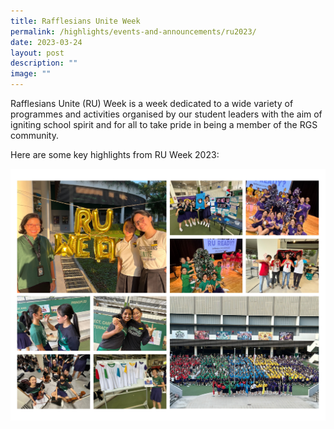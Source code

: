 ```yaml
---
title: Rafflesians Unite Week
permalink: /highlights/events-and-announcements/ru2023/
date: 2023-03-24
layout: post
description: ""
image: ""
---
```

Rafflesians Unite (RU) Week is a week dedicated to a wide variety of programmes and activities organised by our student leaders with the aim of igniting school spirit and for all to take pride in being a member of the RGS community. 

Here are some key highlights from RU Week 2023:

![](/images/ru%20week.jpg)



